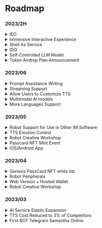 # Roadmap

### 2023/2H

<details>

<summary>IEO</summary>



</details>

<details>

<summary>Immersive Interactive Experience</summary>

More immersive chatting, creating, and exploring.

</details>

<details>

<summary>Shell As Service</summary>

Open underlying capabilities that can be embedded in any third-party application.

</details>

<details>

<summary>IDO</summary>



</details>

<details>

<summary>Self-Controlled LLM Model</summary>

It's already on the way.

Support for feeding your own fine-tuned language data to make your BOT fully meet your expectations 🤗

Lifetime memory library

Internet connection and API access capabilities!

Fewer restrictions

</details>

<details>

<summary>Token Airdrop Plan Announcement</summary>



</details>

### 2023/06

<details>

<summary>Prompt Assistance Writing</summary>

Reduce the user-defined prompt threshold, already online, users can create bots with rich personality traits through simple identity definition.

</details>

<details>

<summary>Streaming Support</summary>

Zero-delay voice conversation experience.

</details>

<details>

<summary>Allow Users to Customize TTS</summary>

The robot workshop supports users to customize bot TTS through voice cloning.

</details>

<details>

<summary>Multimodal AI models</summary>



</details>

<details>

<summary>More Languages Support</summary>



</details>

### 2023/05

<details>

<summary>Robot Support for Use in Other IM Software</summary>

The MyShell.ai creative workshop will be able to support the deployment of robots to other social platforms, while users can bind social accounts on their side, and through the bound social accounts, member rights can be extended to robots on their social media, already supporting Telegram, and will support other platforms such as Discord in the future.

</details>

<details>

<summary>TTS Emotion Control</summary>

BOT's voice will contain richer emotional differences, and this feature will enter the public testing phase in May.

</details>

<details>

<summary>Robot Creative Workshop</summary>



</details>

<details>

<summary>Passcard NFT Mint Event</summary>



</details>

<details>

<summary>iOS/Android App</summary>



</details>

### 2023/04

<details>

<summary>Genesis PassCard NFT white list</summary>



</details>

<details>

<summary>Robot Peripherals</summary>

* Twitter space AMA bot
* KOL bot
* Vitalik bot

</details>

<details>

<summary>Web Version + Hosted Wallet</summary>



</details>

<details>

<summary>Robot Creative Workshop</summary>



</details>

### 2023/03

<details>

<summary>AI Service Elastic Expansion</summary>



</details>

<details>

<summary>TTS Cost Reduced to 3% of Competitors</summary>

With the influx of users, our daily voice interaction volume quickly exceeded 100,000. We intensively optimized our self-developed TTS model in three weeks, reducing its cost by 97% compared to Microsoft's TTS API cost, and supporting quick cloning of 1-5 minute voice samples.

</details>

<details>

<summary>First BOT Telegram Samantha Online</summary>

On 03/07, we launched the first Bot Samantha on Telegram.

</details>